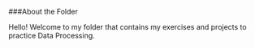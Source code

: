 ###About the Folder

Hello! Welcome to my folder that contains my exercises and projects to practice Data Processing.
